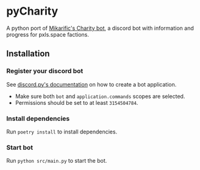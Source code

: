 # pyCharity

A python port of [Mikarific's Charity bot](https://github.com/Mikarific/Charity), a discord bot with information and progress for pxls.space factions.

## Installation

### Register your discord bot
See [discord.py's documentation](https://discordpy.readthedocs.io/en/stable/discord.html) on how to create a bot application.
* Make sure both `bot` and `application.commands` scopes are selected.
* Permissions should be set to at least `3154504784`.

### Install dependencies
Run `poetry install` to install dependencies.

### Start bot
Run `python src/main.py` to start the bot.
